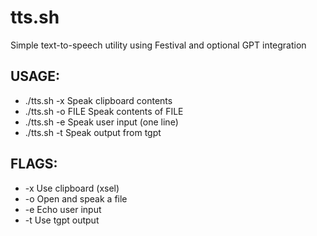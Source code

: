 # tts.sh
Simple text-to-speech utility using Festival and optional GPT integration

## USAGE:
+ ./tts.sh -x
Speak clipboard contents
+  ./tts.sh -o FILE
Speak contents of FILE
+   ./tts.sh -e
Speak user input (one line)
+    ./tts.sh -t
Speak output from tgpt

## FLAGS:
* -x
Use clipboard (xsel)
* -o
Open and speak a file
* -e
Echo user input
* -t
Use tgpt output
